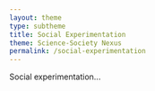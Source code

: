 ```yaml
---
layout: theme
type: subtheme
title: Social Experimentation
theme: Science-Society Nexus
permalink: /social-experimentation
---
```


Social experimentation...